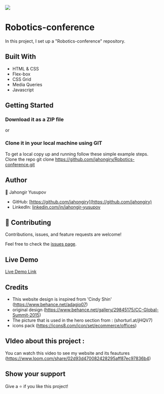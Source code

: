 ![](https://img.shields.io/badge/Microverse-blueviolet)

# Robotics-conference

In this project, I set up a "Robotics-conference" repository.

## Built With

- HTML & CSS
- Flex-box
- CSS Grid
- Media Queries
- Javascript

## Getting Started

### Download it as a ZIP file

or

### Clone it in your local machine using GIT

To get a local copy up and running follow these simple example steps.
Clone the repo
   git clone https://github.com/jahongiry/Robotics-conference.git

## Author

👤 Jahongir Yusupov

- GitHub: [https://github.com/jahongiry](https://github.com/jahongiry)
- LinkedIn: [linkedin.com/in/jahongir-yusupov](linkedin.com/in/jahongir-yusupov)

## 🤝 Contributing

Contributions, issues, and feature requests are welcome!

Feel free to check the [issues page](https://github.com/jahongiry/Robotics-conference.git/issues/).

## Live Demo

[Live Demo Link](https://jahongiry.github.io/Robotics-conference/)

## Credits
- This website design is inspired from 'Cindy Shin' (https://www.behance.net/adagio07)
- original design (https://www.behance.net/gallery/29845175/CC-Global-Summit-2015)
- The picture that is used in the hero section from : (shorturl.at/jHQV7)
- icons pack (https://icons8.com/icon/set/ecommerce/offices)

## VIdeo about this project :
You can watch this video to see my website and its feautures (https://www.loom.com/share/02d93d470082428295aff87ec97836b4)

## Show your support

Give a ⭐️ if you like this project!

